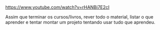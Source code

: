 https://www.youtube.com/watch?v=rHANBi7E2cI

Assim que terminar os cursos/livros, rever todo o material, listar o que aprender e tentar montar um projeto tentando usar tudo que aprendeu.
